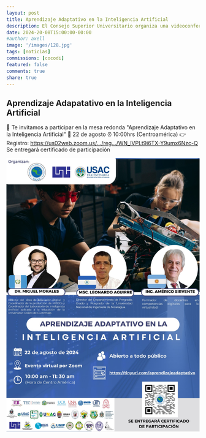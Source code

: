 ```yaml
---
layout: post
title: Aprendizaje Adaptativo en la Inteligencia Artificial
description: El Consejo Superior Universitario organiza una videoconferencia sobre el uso de la inteligencia artifical. 
date: 2024-20-08T15:00:00-00:00
#author: axell
image: '/images/128.jpg'
tags: [noticias]
commissions: [cocodi]
featured: false
comments: true
share: true
---
```

## Aprendizaje Adapatativo en la Inteligencia Artificial 

📢 Te invitamos a participar en la mesa redonda "Aprendizaje Adaptativo en la Inteligencia Artificial" 
📅 22 de agosto
⏰ 10:00hrs (Centroamérica)
👉 Registro: https://us02web.zoom.us/.../reg.../WN_lVPLt9i6TX-Y9umx6Nzc-Q
Se entregará certificado de participación

![Configuración del formato de la hoja](/images/127.jpg)
